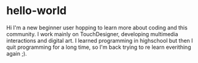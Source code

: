 # hello-world

Hi I'm a new beginner user hopping to learn more about coding and this community.
I work mainly on TouchDesigner, developing multimedia interactions and digital art.
I learned programming in highschool but then I quit programming for a long time, so I'm back trying to re learn everithing again ;).


